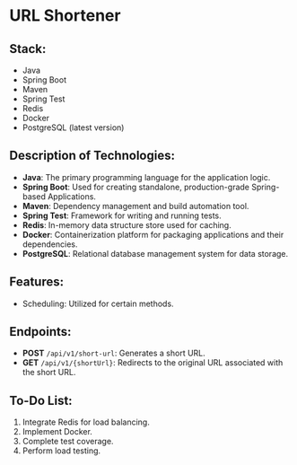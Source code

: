 # URL Shortener

## Stack:
- Java
- Spring Boot
- Maven
- Spring Test
- Redis
- Docker
- PostgreSQL (latest version)
  
## Description of Technologies:
- **Java**: The primary programming language for the application logic.
- **Spring Boot**: Used for creating standalone, production-grade Spring-based Applications.
- **Maven**: Dependency management and build automation tool.
- **Spring Test**: Framework for writing and running tests.
- **Redis**: In-memory data structure store used for caching.
- **Docker**: Containerization platform for packaging applications and their dependencies.
- **PostgreSQL**: Relational database management system for data storage.

## Features:
- Scheduling: Utilized for certain methods.
  
## Endpoints:
- **POST** `/api/v1/short-url`: Generates a short URL.
- **GET** `/api/v1/{shortUrl}`: Redirects to the original URL associated with the short URL.

## To-Do List:
1. Integrate Redis for load balancing.
2. Implement Docker.
3. Complete test coverage.
4. Perform load testing.

